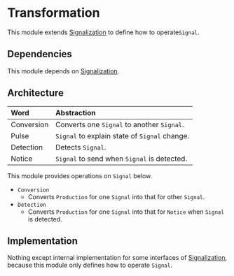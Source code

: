 # Transformation

This module extends [Signalization](./Signalization.md) to define how to operate`Signal`.

## Dependencies

This module depends on [Signalization](./Signalization.md).

## Architecture

| Word | Abstraction |
|:-----------|:------------|
| Conversion | Converts one `Signal` to another `Signal`. |
| Pulse | `Signal` to explain state of `Signal` change. |
| Detection | Detects `Signal`. |
| Notice | `Signal` to send when `Signal` is detected. |

This module provides operations on `Signal` below.

- `Conversion`
  - Converts `Production` for one `Signal` into that for other `Signal`.
- `Detection`
  - Converts `Production` for one `Signal` into that for `Notice` when `Signal` is detected.

## Implementation

Nothing except internal implementation for some interfaces of [Signalization](./Signalization.md), because this module only defines how to operate `Signal`.
